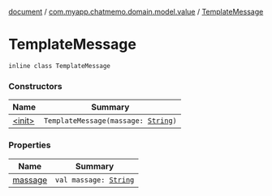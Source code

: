 [document](../../index.md) / [com.myapp.chatmemo.domain.model.value](../index.md) / [TemplateMessage](./index.md)

# TemplateMessage

`inline class TemplateMessage`

### Constructors

| Name | Summary |
|---|---|
| [&lt;init&gt;](-init-.md) | `TemplateMessage(massage: `[`String`](https://kotlinlang.org/api/latest/jvm/stdlib/kotlin/-string/index.html)`)` |

### Properties

| Name | Summary |
|---|---|
| [massage](massage.md) | `val massage: `[`String`](https://kotlinlang.org/api/latest/jvm/stdlib/kotlin/-string/index.html) |
